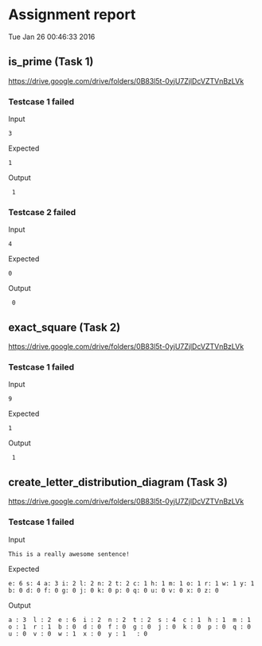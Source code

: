# Assignment report
Tue Jan 26 00:46:33 2016
## is_prime (Task 1)
https://drive.google.com/drive/folders/0B83l5t-0yjU7ZjlDcVZTVnBzLVk

### Testcase 1 failed
Input
```
3
```


Expected
```
1
```


Output
```
 1
```

### Testcase 2 failed
Input
```
4
```


Expected
```
0
```


Output
```
 0
```

## exact_square (Task 2)
https://drive.google.com/drive/folders/0B83l5t-0yjU7ZjlDcVZTVnBzLVk

### Testcase 1 failed
Input
```
9
```


Expected
```
1
```


Output
```
 1
```

## create_letter_distribution_diagram (Task 3)
https://drive.google.com/drive/folders/0B83l5t-0yjU7ZjlDcVZTVnBzLVk

### Testcase 1 failed
Input
```
This is a really awesome sentence!
```


Expected
```
e: 6 s: 4 a: 3 i: 2 l: 2 n: 2 t: 2 c: 1 h: 1 m: 1 o: 1 r: 1 w: 1 y: 1 b: 0 d: 0 f: 0 g: 0 j: 0 k: 0 p: 0 q: 0 u: 0 v: 0 x: 0 z: 0
```


Output
```
a : 3  l : 2  e : 6  i : 2  n : 2  t : 2  s : 4  c : 1  h : 1  m : 1  o : 1  r : 1  b : 0  d : 0  f : 0  g : 0  j : 0  k : 0  p : 0  q : 0  u : 0  v : 0  w : 1  x : 0  y : 1    : 0  
```

